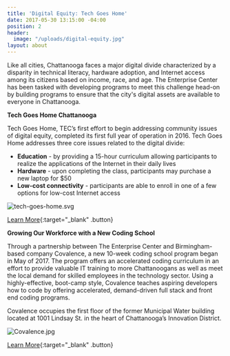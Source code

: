 ```yaml
---
title: 'Digital Equity: Tech Goes Home'
date: 2017-05-30 13:15:00 -04:00
position: 2
header:
  image: "/uploads/digital-equity.jpg"
layout: about
---
```


Like all cities, Chattanooga faces a major digital divide characterized by a disparity in technical literacy, hardware adoption, and Internet access among its citizens based on income, race, and age.  The Enterprise Center has been tasked with developing programs to meet this challenge head-on by building programs to ensure that the city's digital assets are available to everyone in Chattanooga.

**Tech Goes Home Chattanooga**

Tech Goes Home, TEC’s first effort to begin addressing community issues of digital equity, completed its first full year of operation in 2016. Tech Goes Home addresses three core issues related to the digital divide:

- **Education** - by providing a 15-hour curriculum allowing participants to realize the applications of the Internet in their daily lives
- **Hardware** - upon completing the class, participants may purchase a new laptop for $50
- **Low-cost connectivity** - participants are able to enroll in one of a few options for low-cost Internet access 

![tech-goes-home.svg](/uploads/tech-goes-home.svg)

[Learn More](https://techgoeshomecha.org/){:target="_blank" .button}

**Growing Our Workforce with a New Coding School**

Through a partnership between The Enterprise Center and Birmingham-based company Covalence, a new 10-week coding school program began in May of 2017.  The program offers an accelerated coding curriculum in an effort to provide valuable IT training to more Chattanoogans as well as meet the local demand for skilled employees in the technology sector.  Using a highly-effective, boot-camp style, Covalence teaches aspiring developers how to code by offering accelerated, demand-driven full stack and front end coding programs.  

Covalence occupies the first floor of the former Municipal Water building located at 1001 Lindsay St. in the heart of Chattanooga’s Innovation District. 

![Covalence.jpg](/uploads/Covalence.jpg)

[Learn More](https://covalence.io/){:target="_blank" .button}
